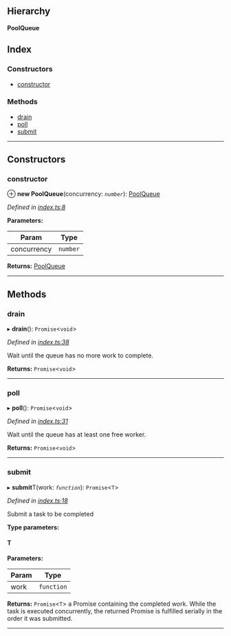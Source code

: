 

## Hierarchy

**PoolQueue**

## Index

### Constructors

* [constructor](#constructor)

### Methods

* [drain](#drain)
* [poll](#poll)
* [submit](#submit)

---

## Constructors

<a id="constructor"></a>

###  constructor

⊕ **new PoolQueue**(concurrency: *`number`*): [PoolQueue]()

*Defined in [index.ts:8](https://github.com/sberan/pool-queue/blob/9f62b06/src/index.ts#L8)*

**Parameters:**

| Param | Type |
| ------ | ------ |
| concurrency | `number` |

**Returns:** [PoolQueue]()

___

## Methods

<a id="drain"></a>

###  drain

▸ **drain**(): `Promise`<`void`>

*Defined in [index.ts:38](https://github.com/sberan/pool-queue/blob/9f62b06/src/index.ts#L38)*

Wait until the queue has no more work to complete.

**Returns:** `Promise`<`void`>

___
<a id="poll"></a>

###  poll

▸ **poll**(): `Promise`<`void`>

*Defined in [index.ts:31](https://github.com/sberan/pool-queue/blob/9f62b06/src/index.ts#L31)*

Wait until the queue has at least one free worker.

**Returns:** `Promise`<`void`>

___
<a id="submit"></a>

###  submit

▸ **submit**T(work: *`function`*): `Promise`<`T`>

*Defined in [index.ts:18](https://github.com/sberan/pool-queue/blob/9f62b06/src/index.ts#L18)*

Submit a task to be completed

**Type parameters:**

#### T 
**Parameters:**

| Param | Type |
| ------ | ------ |
| work | `function` |

**Returns:** `Promise`<`T`>
a Promise containing the completed work. While the task is executed concurrently, the returned Promise is fulfilled serially in the order it was submitted.

___

